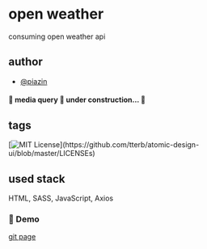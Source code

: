 
# open weather

consuming open weather api

## author

- [@piazin](https://www.github.com/piazin)

<h4>
    🚧 media query 🚀 under construction... 🚧
</h4>


## tags

[![MIT License](https://img.shields.io/apm/l/atomic-design-ui.svg?)](https://github.com/tterb/atomic-design-ui/blob/master/LICENSEs)


## used stack

HTML, SASS, JavaScript, Axios


### 🔗 Demo
[git page](https://piazin.github.io/open-weather/pages/index.html)


